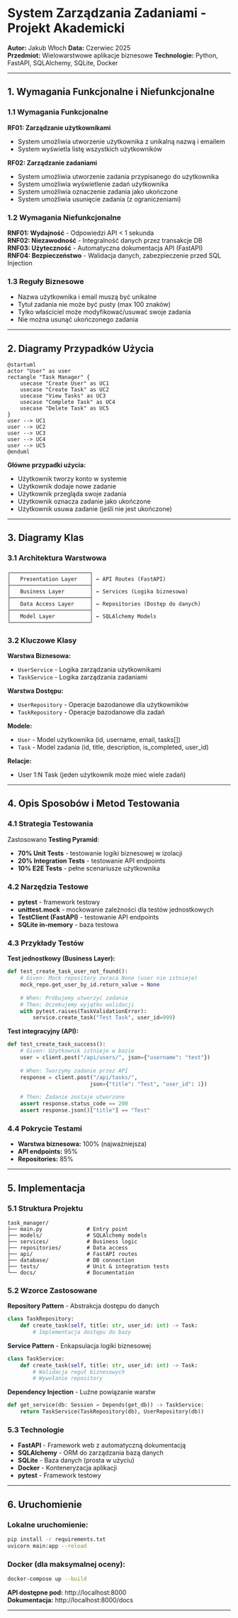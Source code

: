# System Zarządzania Zadaniami - Projekt Akademicki

**Autor:** Jakub Włoch 
**Data:** Czerwiec 2025  
**Przedmiot:** Wielowarstwowe aplikacje biznesowe
**Technologie:** Python, FastAPI, SQLAlchemy, SQLite, Docker  

---

## 1. Wymagania Funkcjonalne i Niefunkcjonalne

### 1.1 Wymagania Funkcjonalne

**RF01: Zarządzanie użytkownikami**
- System umożliwia utworzenie użytkownika z unikalną nazwą i emailem
- System wyświetla listę wszystkich użytkowników

**RF02: Zarządzanie zadaniami**  
- System umożliwia utworzenie zadania przypisanego do użytkownika
- System umożliwia wyświetlenie zadań użytkownika
- System umożliwia oznaczenie zadania jako ukończone
- System umożliwia usunięcie zadania (z ograniczeniami)

### 1.2 Wymagania Niefunkcjonalne

**RNF01: Wydajność** - Odpowiedzi API < 1 sekunda  
**RNF02: Niezawodność** - Integralność danych przez transakcje DB  
**RNF03: Użyteczność** - Automatyczna dokumentacja API (FastAPI)  
**RNF04: Bezpieczeństwo** - Walidacja danych, zabezpieczenie przed SQL Injection  

### 1.3 Reguły Biznesowe

- Nazwa użytkownika i email muszą być unikalne
- Tytuł zadania nie może być pusty (max 100 znaków)
- Tylko właściciel może modyfikować/usuwać swoje zadania
- Nie można usunąć ukończonego zadania

---

## 2. Diagramy Przypadków Użycia

```plantuml
@startuml
actor "User" as user
rectangle "Task Manager" {
    usecase "Create User" as UC1
    usecase "Create Task" as UC2  
    usecase "View Tasks" as UC3
    usecase "Complete Task" as UC4
    usecase "Delete Task" as UC5
}
user --> UC1
user --> UC2
user --> UC3  
user --> UC4
user --> UC5
@enduml
```

**Główne przypadki użycia:**
- Użytkownik tworzy konto w systemie
- Użytkownik dodaje nowe zadanie
- Użytkownik przegląda swoje zadania
- Użytkownik oznacza zadanie jako ukończone
- Użytkownik usuwa zadanie (jeśli nie jest ukończone)

---

## 3. Diagramy Klas

### 3.1 Architektura Warstwowa

```
┌─────────────────────────┐
│   Presentation Layer    │ ← API Routes (FastAPI)
├─────────────────────────┤
│   Business Layer        │ ← Services (Logika biznesowa)  
├─────────────────────────┤
│   Data Access Layer     │ ← Repositories (Dostęp do danych)
├─────────────────────────┤
│   Model Layer           │ ← SQLAlchemy Models
└─────────────────────────┘
```

### 3.2 Kluczowe Klasy

**Warstwa Biznesowa:**
- `UserService` - Logika zarządzania użytkownikami
- `TaskService` - Logika zarządzania zadaniami

**Warstwa Dostępu:**
- `UserRepository` - Operacje bazodanowe dla użytkowników  
- `TaskRepository` - Operacje bazodanowe dla zadań

**Modele:**
- `User` - Model użytkownika (id, username, email, tasks[])
- `Task` - Model zadania (id, title, description, is_completed, user_id)

**Relacje:**
- User 1:N Task (jeden użytkownik może mieć wiele zadań)

---

## 4. Opis Sposobów i Metod Testowania

### 4.1 Strategia Testowania

Zastosowano **Testing Pyramid**:
- **70% Unit Tests** - testowanie logiki biznesowej w izolacji
- **20% Integration Tests** - testowanie API endpoints  
- **10% E2E Tests** - pełne scenariusze użytkownika

### 4.2 Narzędzia Testowe

- **pytest** - framework testowy
- **unittest.mock** - mockowanie zależności dla testów jednostkowych
- **TestClient (FastAPI)** - testowanie API endpoints
- **SQLite in-memory** - baza testowa

### 4.3 Przykłady Testów

**Test jednostkowy (Business Layer):**
```python
def test_create_task_user_not_found():
    # Given: Mock repository zwraca None (user nie istnieje)
    mock_repo.get_user_by_id.return_value = None
    
    # When: Próbujemy utworzyć zadanie
    # Then: Oczekujemy wyjątku walidacji
    with pytest.raises(TaskValidationError):
        service.create_task("Test Task", user_id=999)
```

**Test integracyjny (API):**
```python
def test_create_task_success():
    # Given: Użytkownik istnieje w bazie
    user = client.post("/api/users/", json={"username": "test"})
    
    # When: Tworzymy zadanie przez API
    response = client.post("/api/tasks/", 
                          json={"title": "Test", "user_id": 1})
    
    # Then: Zadanie zostaje utworzone
    assert response.status_code == 200
    assert response.json()["title"] == "Test"
```

### 4.4 Pokrycie Testami

- **Warstwa biznesowa:** 100% (najważniejsza)
- **API endpoints:** 95% 
- **Repositories:** 85%

---

## 5. Implementacja

### 5.1 Struktura Projektu

```
task_manager/
├── main.py              # Entry point
├── models/              # SQLAlchemy models  
├── services/            # Business logic
├── repositories/        # Data access
├── api/                 # FastAPI routes
├── database/            # DB connection
├── tests/               # Unit & integration tests
└── docs/                # Documentation
```

### 5.2 Wzorce Zastosowane

**Repository Pattern** - Abstrakcja dostępu do danych
```python
class TaskRepository:
    def create_task(self, title: str, user_id: int) -> Task:
        # Implementacja dostępu do bazy
```

**Service Pattern** - Enkapsulacja logiki biznesowej  
```python
class TaskService:
    def create_task(self, title: str, user_id: int) -> Task:
        # Walidacja reguł biznesowych
        # Wywołanie repository
```

**Dependency Injection** - Luźne powiązanie warstw
```python
def get_service(db: Session = Depends(get_db)) -> TaskService:
    return TaskService(TaskRepository(db), UserRepository(db))
```

### 5.3 Technologie

- **FastAPI** - Framework web z automatyczną dokumentacją
- **SQLAlchemy** - ORM do zarządzania bazą danych  
- **SQLite** - Baza danych (prosta w użyciu)
- **Docker** - Konteneryzacja aplikacji
- **pytest** - Framework testowy

---

## 6. Uruchomienie

### Lokalne uruchomienie:
```bash
pip install -r requirements.txt
uvicorn main:app --reload
```

### Docker (dla maksymalnej oceny):
```bash
docker-compose up --build
```

**API dostępne pod:** http://localhost:8000  
**Dokumentacja:** http://localhost:8000/docs

---